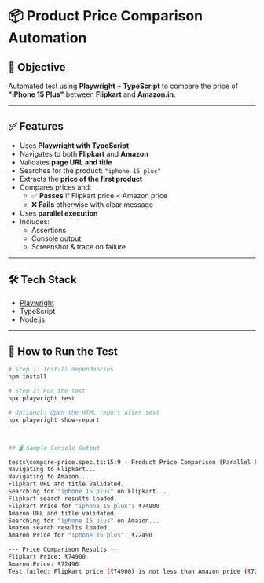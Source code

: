 # 📦 Product Price Comparison Automation

## 🎯 Objective
Automated test using **Playwright + TypeScript** to compare the price of **"iPhone 15 Plus"** between **Flipkart** and **Amazon.in**.

---

## ✅ Features

- Uses **Playwright with TypeScript**
- Navigates to both **Flipkart** and **Amazon**
- Validates **page URL and title**
- Searches for the product: `"iphone 15 plus"`
- Extracts the **price of the first product**
- Compares prices and:
  - ✅ **Passes** if Flipkart price < Amazon price
  - ❌ **Fails** otherwise with clear message
- Uses **parallel execution**
- Includes:
  - Assertions
  - Console output
  - Screenshot & trace on failure

---

## 🛠️ Tech Stack

- [Playwright](https://playwright.dev/)
- TypeScript
- Node.js

---

## 🧪 How to Run the Test

```bash
# Step 1: Install dependencies
npm install

# Step 2: Run the test
npx playwright test

# Optional: Open the HTML report after test
npx playwright show-report



## 🖥️ Sample Console Output

tests\compare-price.spec.ts:15:9 › Product Price Comparison (Parallel Execution) › Compare prices on Flipkart and Amazon simultaneously
Navigating to Flipkart...
Navigating to Amazon...
Flipkart URL and title validated.
Searching for "iphone 15 plus" on Flipkart...
Flipkart search results loaded.
Flipkart Price for "iphone 15 plus": ₹74900
Amazon URL and title validated.
Searching for "iphone 15 plus" on Amazon...
Amazon search results loaded.
Amazon Price for "iphone 15 plus": ₹72490

--- Price Comparison Results ---
Flipkart Price: ₹74900
Amazon Price: ₹72490
Test failed: Flipkart price (₹74900) is not less than Amazon price (₹72490).
